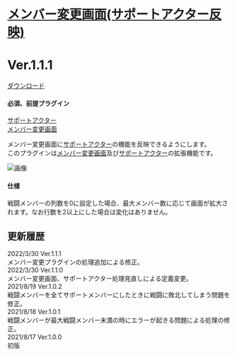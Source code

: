 # [メンバー変更画面(サポートアクター反映)](https://raw.githubusercontent.com/nuun888/MZ/master/NUUN_SceneFormation_SupportActor.js)
# Ver.1.1.1
[ダウンロード](https://raw.githubusercontent.com/nuun888/MZ/master/NUUN_SceneFormation_SupportActor.js)
#### 必須、前提プラグイン
[サポートアクター](https://github.com/nuun888/MZ/blob/master/README/SupportActor.md)  
[メンバー変更画面](https://github.com/nuun888/MZ/blob/master/README/SceneFormation.md)  

メンバー変更画面に[サポートアクター](https://github.com/nuun888/MZ/blob/master/README/SupportActor.md)の機能を反映できるようにします。  
このプラグインは[メンバー変更画面](https://github.com/nuun888/MZ/blob/master/README/SceneFormation.md)及び[サポートアクター](https://github.com/nuun888/MZ/blob/master/README/SupportActor.md)の拡張機能です。  

![画像](img/SceneFormation3.png)  

#### 仕様
戦闘メンバーの列数を0に設定した場合、最大メンバー数に応じて画面が拡大されます。なお行数を2以上にした場合は変化はありません。  

## 更新履歴
2022/3/30 Ver.1.1.1  
メンバー変更プラグインの処理追加による修正。  
2022/3/30 Ver.1.1.0  
メンバー変更画面、サポートアクター処理見直しによる定義変更。  
2021/8/19 Ver.1.0.2  
戦闘メンバーを全てサポートメンバーにしたときに戦闘に敗北してしまう問題を修正。  
2021/8/18 Ver.1.0.1  
戦闘メンバーが最大戦闘メンバー未満の時にエラーが起きる問題による処理の修正。  
2021/8/17 Ver.1.0.0  
初版  
